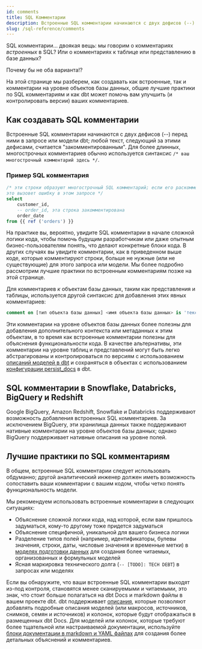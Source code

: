```yaml
---
id: comments
title: SQL Комментарии
description: Встроенные SQL комментарии начинаются с двух дефисов (--) перед ними в запросе или модели dbt; любой текст, следующий за этими дефисами, считается "закомментированным". Для более длинных, многострочных комментариев обычно используется синтаксис `/* ваш многострочный комментарий здесь */`.
slug: /sql-reference/comments
---
```


<head>
    <title>Работа с SQL комментариями</title>
</head>

SQL комментарии... двоякая вещь: мы говорим о комментариях *встроенных* в SQL? Или о комментариях к таблице или представлению в базе данных?

Почему бы не оба варианта!?

На этой странице мы разберем, как создавать как встроенные, так и комментарии на уровне объектов базы данных, общие лучшие практики по SQL комментариям и как dbt может помочь вам улучшить (и контролировать версии) ваших комментариев.

## Как создавать SQL комментарии

Встроенные SQL комментарии начинаются с двух дефисов (--) перед ними в запросе или модели dbt; любой текст, следующий за этими дефисами, считается "закомментированным". Для более длинных, многострочных комментариев обычно используется синтаксис `/* ваш многострочный комментарий здесь */`.

### Пример SQL комментария

```sql
/* эти строки образуют многострочный SQL комментарий; если его раскомментировать,
это вызовет ошибку в этом запросе */
select
	customer_id,
	-- order_id, эта строка закомментирована
	order_date
from {{ ref ('orders') }}
```

На практике вы, вероятно, увидите SQL комментарии в начале сложной логики кода, чтобы помочь будущим разработчикам или даже опытным бизнес-пользователям понять, что делают конкретные блоки кода. В других случаях вы увидите комментарии, как в приведенном выше коде, которые комментируют строки, больше не нужные (или не существующие) для этого запроса или модели. Мы более подробно рассмотрим лучшие практики по встроенным комментариям позже на этой странице.

Для комментариев *к* объектам базы данных, таким как представления и таблицы, используется другой синтаксис для добавления этих явных комментариев:

```sql
comment on [тип объекта базы данных] <имя объекта базы данных> is 'текст комментария здесь';
```

Эти комментарии на уровне объектов базы данных более полезны для добавления дополнительного контекста или метаданных к этим объектам, в то время как встроенные комментарии полезны для объяснения функциональности кода. В качестве альтернативы, эти комментарии на уровне таблиц и представлений могут быть легко абстрагированы и контролироваться по версиям с использованием [описаний моделей в dbt](https://docs.getdbt.com/reference/resource-properties/description) и сохраняться в объектах с использованием [конфигурации persist_docs](/reference/resource-configs/persist_docs) в dbt.

## SQL комментарии в Snowflake, Databricks, BigQuery и Redshift

Google BigQuery, Amazon Redshift, Snowflake и Databricks поддерживают возможность добавления встроенных SQL комментариев. За исключением BigQuery, эти хранилища данных также поддерживают нативные комментарии на уровне объектов базы данных; однако BigQuery поддерживает нативные описания на уровне полей.

## Лучшие практики по SQL комментариям

В общем, встроенные SQL комментарии следует использовать обдуманно; другой аналитический инженер должен иметь возможность сопоставить ваши комментарии с вашим кодом, чтобы четко понять функциональность модели.

Мы рекомендуем использовать встроенные комментарии в следующих ситуациях:

- Объяснение сложной логики кода, над которой, если вам пришлось задуматься, кому-то другому тоже придется задуматься
- Объяснение специфичной, уникальной для вашего бизнеса логики
- Разделение типов полей (например, идентификаторы, булевы значения, строки, даты, числовые значения и временные метки) в [моделях подготовки данных](https://docs.getdbt.com/best-practices/how-we-structure/2-staging) для создания более читаемых, организованных и формульных моделей
- Ясная маркировка технического долга (`-- [TODO]: TECH DEBT`) в запросах или моделях

Если вы обнаружите, что ваши встроенные SQL комментарии выходят из-под контроля, становятся менее сканируемыми и читаемыми, это знак, что стоит больше полагаться на dbt Docs и markdown файлы в вашем проекте dbt. dbt поддерживает [описания](https://docs.getdbt.com/reference/resource-properties/description), которые позволяют добавлять подробные описания моделей (или макросов, источников, снимков, семян и источников) и колонок, которые будут отображаться в размещенных dbt Docs. Для моделей или колонок, которые требуют более тщательной или настраиваемой документации, используйте [блоки документации в markdown и YAML файлах](https://docs.getdbt.com/reference/resource-properties/description#use-a-docs-block-in-a-description) для создания более детальных объяснений и комментариев.